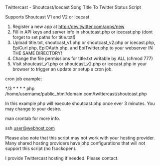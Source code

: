Twittercast - Shoutcast/Icecast Song Title To Twitter Status Script

Supports Shoutcast V1 and V2 or Icecast

1. Register a new app at http://dev.twitter.com/apps/new
2. Fill in API keys and server info in shoutcast.php or icecast.php (dont forget to set paths for title.txt!)
3. Upload title.txt, shoutcast_v1.php or shoutcast_v2.php or icecast.php, EpiCurl.php, EpiOAuth.php, and EpiTwitter.php to your webserver IN THE SAME DIRECTORY!
4. Change the file permissions for title.txt writable by ALL (chmod 777)
5. Visit shoutcast_v1.php or shoutcast_v2.php or icecast.php in your browser to trigger an update or setup a cron job.

cron job example:

*/3 * * * * php /home/username/public_html/domain.com/twittercast/shoutcast.php

In this example php will execute shoutcast.php once ever 3 minutes. You may change to your desire.

man crontab for more info.

ssh user@webhost.com




Please also note that this script may not work with your hosting provider. Many shared hosting providers have php configurations that will not support this script (no fsockopen).

I provide Twittercast hosting if needed. Please contact.

